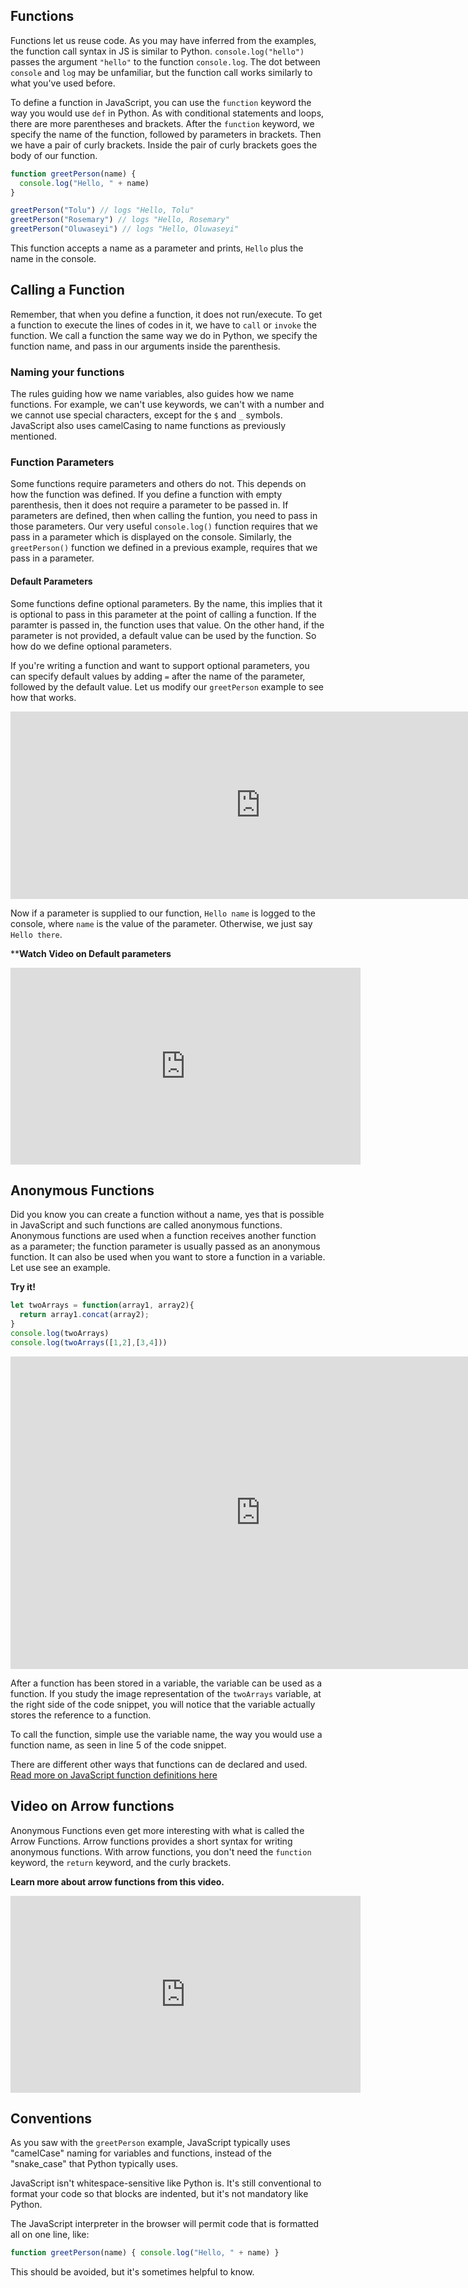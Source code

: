 ## Functions
Functions let us reuse code.
As you may have inferred from the examples, the function call syntax in JS is similar to Python. `console.log("hello")` passes the argument `"hello"` to the function `console.log`. The dot between `console` and `log` may be unfamiliar, but the function call works similarly to what you've used before.

To define a function in JavaScript, you can use the `function` keyword the way you would use `def` in Python. As with conditional statements and loops, there are more parentheses and brackets. After the `function` keyword, we specify the name of the function, followed by parameters in brackets. Then we have a pair of curly brackets. Inside the pair of curly brackets goes the body of our function.

```js
function greetPerson(name) {
  console.log("Hello, " + name)
}

greetPerson("Tolu") // logs "Hello, Tolu"
greetPerson("Rosemary") // logs "Hello, Rosemary"
greetPerson("Oluwaseyi") // logs "Hello, Oluwaseyi"
```
<aside>

This function accepts a name as a parameter and prints, `Hello` plus the name in the console.
</aside>

## Calling a Function
Remember, that when you define a function, it does not run/execute. To get a function to execute the lines of codes in it, we have to `call` or `invoke` the function.  We call a function the same way we do in Python, we specify the function name, and pass in our arguments inside the parenthesis.

### Naming your functions

The rules guiding how we name variables, also guides how we name functions. For example, we can't use keywords, we can't with a number and we cannot use special characters, except for the `$` and `_` symbols. JavaScript also uses camelCasing to name functions as previously mentioned.

### Function Parameters

Some functions require parameters and others do not. This depends on how the function was defined. If you define a function with empty parenthesis, then it does not require a parameter to be passed in. If parameters are defined, then when calling the funtion, you need to pass in those parameters. Our very useful `console.log()` function requires that we pass in a parameter which is displayed on the console. Similarly, the `greetPerson()` function we defined in a previous example, requires that we pass in a parameter.

#### Default Parameters
Some functions define optional parameters. By the name, this implies that it is optional to pass in this parameter at the point of calling a function. If the paramter is passed in, the function uses that value. On the other hand, if the parameter is not provided, a default value can be used by the function. So how do we define optional parameters.

If you're writing a function and want to support optional parameters, you can specify default values by adding `=` after the name of the parameter, followed by the default value. Let us modify our `greetPerson` example to see how that works.

<iframe width="800" height="300" frameborder="0" src="https://pythontutor.com/iframe-embed.html#code=function%20greetPerson%28name%20%3D%20%22there%22%29%20%7B%0A%20%20console.log%28%22Hello,%20%22%20%2B%20name%29%0A%7D%0A%0AgreetPerson%28%22Tolu%22%29%20//%20logs%20%22Hello,%20Tolu%22%0AgreetPerson%28%29&codeDivHeight=400&codeDivWidth=350&cumulative=false&curInstr=6&heapPrimitives=nevernest&origin=opt-frontend.js&py=js&rawInputLstJSON=%5B%5D&textReferences=false"> </iframe>


<aside>

Now if a parameter is supplied to our function, `Hello name`  is logged to the console, where `name` is the value of the parameter. Otherwise, we just say `Hello there`.

</aside>

****Watch Video on Default parameters**

<iframe width="560" height="315" src="https://www.youtube.com/embed/PkZNo7MFNFg?start=10388&end=10442" title="YouTube video player" frameborder="0" allow="accelerometer; autoplay; clipboard-write; encrypted-media; gyroscope; picture-in-picture; web-share" allowfullscreen></iframe>
</details>


## Anonymous Functions

Did you know you can create a function without a name, yes that is possible in JavaScript and such functions are called anonymous functions. Anonymous functions are used when a function receives another function as a parameter; the function parameter is usually passed as an anonymous function. It can also be used when you want to store a function in a variable. Let use see an example.

**Try it!**
```js
let twoArrays = function(array1, array2){
  return array1.concat(array2);
}
console.log(twoArrays)
console.log(twoArrays([1,2],[3,4]))
```
<iframe width="800" height="500" frameborder="0" src="https://pythontutor.com/iframe-embed.html#code=let%20twoArrays%20%3D%20function%28array1,%20array2%29%7B%0A%20%20return%20array1.concat%28array2%29%3B%0A%7D%0Aconsole.log%28twoArrays%29%0Aconsole.log%28twoArrays%28%5B1,2%5D,%5B3,4%5D%29%29%0A&codeDivHeight=400&codeDivWidth=350&cumulative=false&curInstr=6&heapPrimitives=nevernest&origin=opt-frontend.js&py=js&rawInputLstJSON=%5B%5D&textReferences=false"> </iframe>

<aside>

After a function has been stored in a variable, the variable can be used as a function.
If you study the image representation of the `twoArrays` variable, at the right side of the code snippet, you will notice that the variable actually stores the reference to a function.

To call the function, simple use the variable name, the way you would use a function name, as seen in line 5 of the code snippet.

</aside>

There are different other ways that functions can de declared and used. [Read more on JavaScript function definitions here](https://www.w3schools.com/js/js_function_definition.asp)


## Video on Arrow functions
Anonymous Functions even get more interesting with what is called the Arrow Functions. Arrow functions provides a short syntax for writing anonymous functions. With arrow functions, you don't need the `function` keyword, the `return` keyword, and the curly brackets.


**Learn more about arrow functions from this video.**
<iframe width="560" height="315" src="https://www.youtube.com/embed/PkZNo7MFNFg?start=10038&10384" title="YouTube video player" frameborder="0" allow="accelerometer; autoplay; clipboard-write; encrypted-media; gyroscope; picture-in-picture; web-share" allowfullscreen></iframe>
</aside>



## Conventions

As you saw with the `greetPerson` example, JavaScript typically uses "camelCase" naming for variables and functions, instead of the "snake_case" that Python typically uses.

JavaScript isn't whitespace-sensitive like Python is. It's still conventional to format your code so that blocks are indented, but it's not mandatory like Python.

The JavaScript interpreter in the browser will permit code that is formatted all on one line, like:

```js
function greetPerson(name) { console.log("Hello, " + name) }
```

This should be avoided, but it's sometimes helpful to know.

